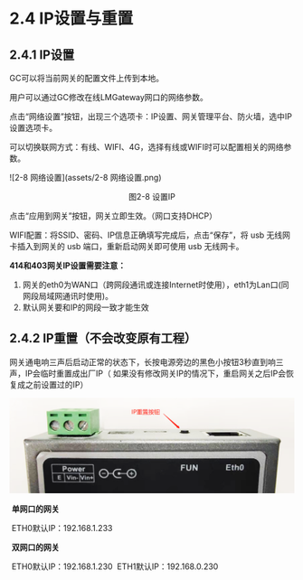 # 2.4 IP设置与重置

## 2.4.1 IP设置

GC可以将当前网关的配置文件上传到本地。 

用户可以通过GC修改在线LMGateway网口的网络参数。 

点击“网络设置”按钮，出现三个选项卡：IP设置、网关管理平台、防火墙，选中IP设置选项卡。

可以切换联网方式：有线、WIFI、4G，选择有线或WIFI时可以配置相关的网络参数。

![2-8 网络设置](assets/2-8 网络设置.png)

<center>图2-8 设置IP</center>

点击“应用到网关”按钮，网关立即生效。（网口支持DHCP）

WIFI配置：将SSID、密码、IP信息正确填写完成后，点击“保存”，将 usb 无线网卡插入到网关的 usb 端口，重新启动网关即可使用 usb 无线网卡。



   **414和403网关IP设置需要注意：**

1. 网关的eth0为WAN口（跨网段通讯或连接Internet时使用），eth1为Lan口(同网段局域网通讯时使用)。
2. 默认网关要和IP的网段一致才能生效



## 2.4.2 IP重置（不会改变原有工程）

网关通电响三声后启动正常的状态下，长按电源旁边的黑色小按钮3秒直到响三声，IP会临时重置成出厂IP（ 如果没有修改网关IP的情况下，重启网关之后IP会恢复成之前设置过的IP）

![IP重置按钮](assets/IP重置按钮.png)

​	**单网口的网关**   

​	ETH0默认IP：192.168.1.233

​	**双网口的网关**

​	ETH0默认IP：192.168.1.230
​	ETH1默认IP：192.168.0.230